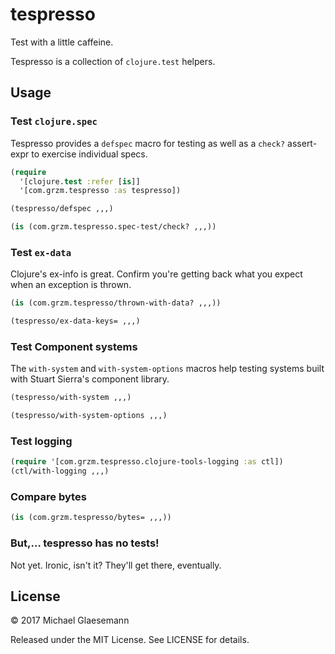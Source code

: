 # tespresso

Test with a little caffeine.

Tespresso is a collection of `clojure.test` helpers.

## Usage

### Test `clojure.spec`

Tespresso provides a `defspec` macro for testing as well as a `check?`
assert-expr to exercise individual specs.

```clojure
(require
  '[clojure.test :refer [is]]
  '[com.grzm.tespresso :as tespresso])

(tespresso/defspec ,,,)

(is (com.grzm.tespresso.spec-test/check? ,,,))
```

### Test `ex-data`

Clojure's ex-info is great. Confirm you're getting back what you
expect when an exception is thrown.

```clojure
(is (com.grzm.tespresso/thrown-with-data? ,,,))

(tespresso/ex-data-keys= ,,,)
```


### Test Component systems

The `with-system` and `with-system-options` macros help testing
systems built with Stuart Sierra's component library.

```clojure
(tespresso/with-system ,,,)

(tespresso/with-system-options ,,,)
```

### Test logging
```clojure
(require '[com.grzm.tespresso.clojure-tools-logging :as ctl])
(ctl/with-logging ,,,)
```

### Compare bytes

```clojure
(is (com.grzm.tespresso/bytes= ,,,))
```

### But,… tespresso has no tests!

Not yet. Ironic, isn't it? They'll get there, eventually.

## License

© 2017 Michael Glaesemann

Released under the MIT License. See LICENSE for details.
